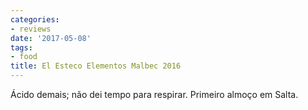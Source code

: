 ```yaml
---
categories:
- reviews
date: '2017-05-08'
tags:
- food
title: El Esteco Elementos Malbec 2016
---
```


Ácido demais; não dei tempo para respirar. Primeiro almoço em Salta.